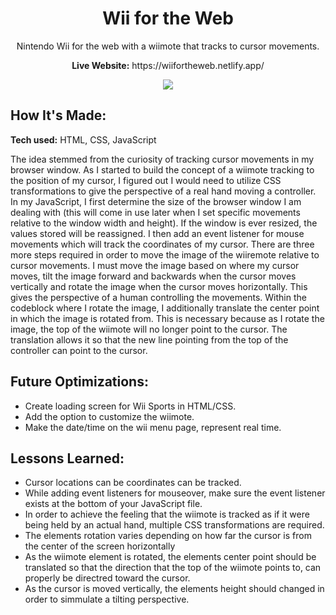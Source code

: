 <div align="center">
  <h1>Wii for the Web</h1>
  <p>Nintendo Wii for the web with a wiimote that tracks to cursor movements.</p>
  <p><b>Live Website:</b> https://wiifortheweb.netlify.app/</p>
</div>

<div align="center">
  <img src="https://user-images.githubusercontent.com/77141303/169122829-3ea6f856-c4e6-450b-ab83-6687b4523683.gif">
</div>


## How It's Made:

**Tech used:** HTML, CSS, JavaScript

The idea stemmed from the curiosity of tracking cursor movements in my browser window. As I started to build the concept of a wiimote tracking to the position of my cursor, I figured out I would need to utilize CSS transformations to give the perspective of a real hand moving a controller. In my JavaScript, I first determine the size of the browser window 
I am dealing with (this will come in use later when I set specific movements relative to the window width and height). If the window is ever resized, the values stored will be reassigned. I then add an event listener for mouse movements which will track the coordinates of my cursor. There are three more steps required in order to move the image of the wiiremote 
relative to cursor movements. I must move the image based on where my cursor moves, tilt the image forward and backwards when the cursor moves vertically and rotate the image when the cursor moves horizontally. This gives the perspective of a human controlling the movements. Within the codeblock where I rotate the image, I additionally translate 
the center point in which the image is rotated from. This is necessary because as I rotate the image, the top of the wiimote will no longer point to the cursor. The translation allows it so that the new line pointing from the top of the controller can point to the cursor. 

## Future Optimizations:

<ul>
  <li>Create loading screen for Wii Sports in HTML/CSS.</li>
  <li>Add the option to customize the wiimote.</li>
  <li>Make the date/time on the wii menu page, represent real time.</li>
</ul>

## Lessons Learned:

<ul>
  <li>Cursor locations can be coordinates can be tracked.</li>
  <li>While adding event listeners for mouseover, make sure the event listener exists at the bottom of your JavaScript file.</li>
  <li>In order to achieve the feeling that the wiimote is tracked as if it were being held by an actual hand, multiple CSS transformations are required.</li>
  <li>The elements rotation varies depending on how far the cursor is from the center of the screen horizontally</li>
  <li>As the wiimote element is rotated, the elements center point should be translated so that the direction that the top of the wiimote points to, can properly be directred toward the cursor.</li>
  <li>As the cursor is moved vertically, the elements height should changed in order to simmulate a tilting perspective.</li>
</ul>
